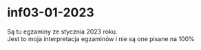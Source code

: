 # inf03-01-2023
Są tu egzaminy ze stycznia 2023 roku.<br>
Jest to moja interpretacja egzaminów i nie są one pisane na 100%
